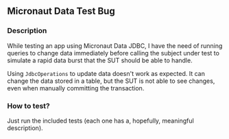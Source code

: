 ## Micronaut Data Test Bug

### Description

While testing an app using Micronaut Data JDBC, I have the need of running queries to change data immediately before
calling the subject under test to simulate a rapid data burst that the SUT should be able to handle.

Using `JdbcOperations` to update data doesn't work as expected. It can change the data stored in a table, but the SUT is
not able to see changes, even when manually committing the transaction.

### How to test?

Just run the included tests (each one has a, hopefully, meaningful description).